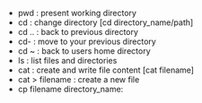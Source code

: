 - pwd : present working directory
- cd : change directory [cd directory_name/path]
- cd .. : back to previous directory
- cd- : move to your previous directory
- cd ~ : back to users home directory
- ls : list files and directories
- cat : create and write file content [cat filename]
- cat > filename : create a new file
- cp filename directory_name: 